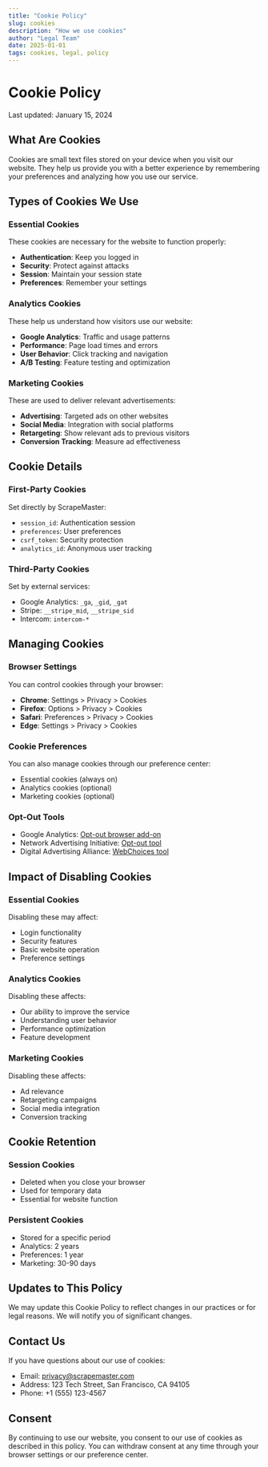 ```yaml
---
title: "Cookie Policy"
slug: cookies
description: "How we use cookies"
author: "Legal Team"
date: 2025-01-01
tags: cookies, legal, policy
---
```


# Cookie Policy

Last updated: January 15, 2024

## What Are Cookies

Cookies are small text files stored on your device when you visit our website. They help us provide you with a better experience by remembering your preferences and analyzing how you use our service.

## Types of Cookies We Use

### Essential Cookies
These cookies are necessary for the website to function properly:
- **Authentication**: Keep you logged in
- **Security**: Protect against attacks
- **Session**: Maintain your session state
- **Preferences**: Remember your settings

### Analytics Cookies
These help us understand how visitors use our website:
- **Google Analytics**: Traffic and usage patterns
- **Performance**: Page load times and errors
- **User Behavior**: Click tracking and navigation
- **A/B Testing**: Feature testing and optimization

### Marketing Cookies
These are used to deliver relevant advertisements:
- **Advertising**: Targeted ads on other websites
- **Social Media**: Integration with social platforms
- **Retargeting**: Show relevant ads to previous visitors
- **Conversion Tracking**: Measure ad effectiveness

## Cookie Details

### First-Party Cookies
Set directly by ScrapeMaster:
- `session_id`: Authentication session
- `preferences`: User preferences
- `csrf_token`: Security protection
- `analytics_id`: Anonymous user tracking

### Third-Party Cookies
Set by external services:
- Google Analytics: `_ga`, `_gid`, `_gat`
- Stripe: `__stripe_mid`, `__stripe_sid`
- Intercom: `intercom-*`

## Managing Cookies

### Browser Settings
You can control cookies through your browser:
- **Chrome**: Settings > Privacy > Cookies
- **Firefox**: Options > Privacy > Cookies
- **Safari**: Preferences > Privacy > Cookies
- **Edge**: Settings > Privacy > Cookies

### Cookie Preferences
You can also manage cookies through our preference center:
- Essential cookies (always on)
- Analytics cookies (optional)
- Marketing cookies (optional)

### Opt-Out Tools
- Google Analytics: [Opt-out browser add-on](https://tools.google.com/dlpage/gaoptout)
- Network Advertising Initiative: [Opt-out tool](http://optout.networkadvertising.org/)
- Digital Advertising Alliance: [WebChoices tool](http://optout.aboutads.info/)

## Impact of Disabling Cookies

### Essential Cookies
Disabling these may affect:
- Login functionality
- Security features
- Basic website operation
- Preference settings

### Analytics Cookies
Disabling these affects:
- Our ability to improve the service
- Understanding user behavior
- Performance optimization
- Feature development

### Marketing Cookies
Disabling these affects:
- Ad relevance
- Retargeting campaigns
- Social media integration
- Conversion tracking

## Cookie Retention

### Session Cookies
- Deleted when you close your browser
- Used for temporary data
- Essential for website function

### Persistent Cookies
- Stored for a specific period
- Analytics: 2 years
- Preferences: 1 year
- Marketing: 30-90 days

## Updates to This Policy

We may update this Cookie Policy to reflect changes in our practices or for legal reasons. We will notify you of significant changes.

## Contact Us

If you have questions about our use of cookies:

- Email: privacy@scrapemaster.com
- Address: 123 Tech Street, San Francisco, CA 94105
- Phone: +1 (555) 123-4567

## Consent

By continuing to use our website, you consent to our use of cookies as described in this policy. You can withdraw consent at any time through your browser settings or our preference center.